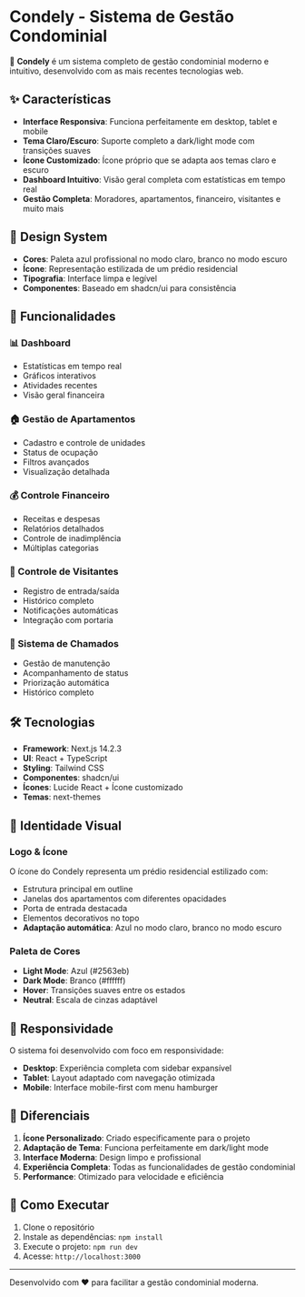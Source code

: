 # Condely - Sistema de Gestão Condominial

🏢 **Condely** é um sistema completo de gestão condominial moderno e intuitivo, desenvolvido com as mais recentes tecnologias web.

## ✨ Características

- **Interface Responsiva**: Funciona perfeitamente em desktop, tablet e mobile
- **Tema Claro/Escuro**: Suporte completo a dark/light mode com transições suaves
- **Ícone Customizado**: Ícone próprio que se adapta aos temas claro e escuro
- **Dashboard Intuitivo**: Visão geral completa com estatísticas em tempo real
- **Gestão Completa**: Moradores, apartamentos, financeiro, visitantes e muito mais

## 🎨 Design System

- **Cores**: Paleta azul profissional no modo claro, branco no modo escuro
- **Ícone**: Representação estilizada de um prédio residencial
- **Tipografia**: Interface limpa e legível
- **Componentes**: Baseado em shadcn/ui para consistência

## 🚀 Funcionalidades

### 📊 Dashboard
- Estatísticas em tempo real
- Gráficos interativos
- Atividades recentes
- Visão geral financeira

### 🏠 Gestão de Apartamentos
- Cadastro e controle de unidades
- Status de ocupação
- Filtros avançados
- Visualização detalhada

### 💰 Controle Financeiro
- Receitas e despesas
- Relatórios detalhados
- Controle de inadimplência
- Múltiplas categorias

### 👥 Controle de Visitantes
- Registro de entrada/saída
- Histórico completo
- Notificações automáticas
- Integração com portaria

### 🎫 Sistema de Chamados
- Gestão de manutenção
- Acompanhamento de status
- Priorização automática
- Histórico completo

## 🛠️ Tecnologias

- **Framework**: Next.js 14.2.3
- **UI**: React + TypeScript
- **Styling**: Tailwind CSS
- **Componentes**: shadcn/ui
- **Ícones**: Lucide React + Ícone customizado
- **Temas**: next-themes

## 🎨 Identidade Visual

### Logo & Ícone
O ícone do Condely representa um prédio residencial estilizado com:
- Estrutura principal em outline
- Janelas dos apartamentos com diferentes opacidades
- Porta de entrada destacada
- Elementos decorativos no topo
- **Adaptação automática**: Azul no modo claro, branco no modo escuro

### Paleta de Cores
- **Light Mode**: Azul (#2563eb)
- **Dark Mode**: Branco (#ffffff)
- **Hover**: Transições suaves entre os estados
- **Neutral**: Escala de cinzas adaptável

## 📱 Responsividade

O sistema foi desenvolvido com foco em responsividade:
- **Desktop**: Experiência completa com sidebar expansível
- **Tablet**: Layout adaptado com navegação otimizada
- **Mobile**: Interface mobile-first com menu hamburger

## 🌟 Diferenciais

1. **Ícone Personalizado**: Criado especificamente para o projeto
2. **Adaptação de Tema**: Funciona perfeitamente em dark/light mode
3. **Interface Moderna**: Design limpo e profissional
4. **Experiência Completa**: Todas as funcionalidades de gestão condominial
5. **Performance**: Otimizado para velocidade e eficiência

## 🚀 Como Executar

1. Clone o repositório
2. Instale as dependências: `npm install`
3. Execute o projeto: `npm run dev`
4. Acesse: `http://localhost:3000`

---

Desenvolvido com ❤️ para facilitar a gestão condominial moderna.
